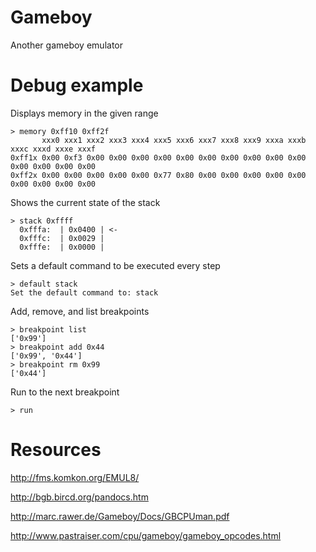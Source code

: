 # Gameboy

Another gameboy emulator

# Debug example

Displays memory in the given range

```
> memory 0xff10 0xff2f
       xxx0 xxx1 xxx2 xxx3 xxx4 xxx5 xxx6 xxx7 xxx8 xxx9 xxxa xxxb xxxc xxxd xxxe xxxf
0xff1x 0x00 0xf3 0x00 0x00 0x00 0x00 0x00 0x00 0x00 0x00 0x00 0x00 0x00 0x00 0x00 0x00
0xff2x 0x00 0x00 0x00 0x00 0x00 0x77 0x80 0x00 0x00 0x00 0x00 0x00 0x00 0x00 0x00 0x00
```

Shows the current state of the stack

```
> stack 0xffff
  0xfffa:  | 0x0400 | <-
  0xfffc:  | 0x0029 |
  0xfffe:  | 0x0000 |
```

Sets a default command to be executed every step

```
> default stack
Set the default command to: stack
```

Add, remove, and list breakpoints

```
> breakpoint list
['0x99']
> breakpoint add 0x44
['0x99', '0x44']
> breakpoint rm 0x99
['0x44']
```

Run to the next breakpoint

```
> run
```

# Resources

http://fms.komkon.org/EMUL8/

http://bgb.bircd.org/pandocs.htm

http://marc.rawer.de/Gameboy/Docs/GBCPUman.pdf

http://www.pastraiser.com/cpu/gameboy/gameboy_opcodes.html
